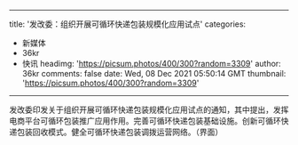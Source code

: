 
---
title: '发改委：组织开展可循环快递包装规模化应用试点'
categories: 
 - 新媒体
 - 36kr
 - 快讯
headimg: 'https://picsum.photos/400/300?random=3309'
author: 36kr
comments: false
date: Wed, 08 Dec 2021 05:50:14 GMT
thumbnail: 'https://picsum.photos/400/300?random=3309'
---

<div>   
发改委印发关于组织开展可循环快递包装规模化应用试点的通知，其中提出，发挥电商平台可循环包装推广应用作用。完善可循环快递包装基础设施。创新可循环快递包装回收模式。健全可循环快递包装调拨运营网络。（界面）  
</div>
            